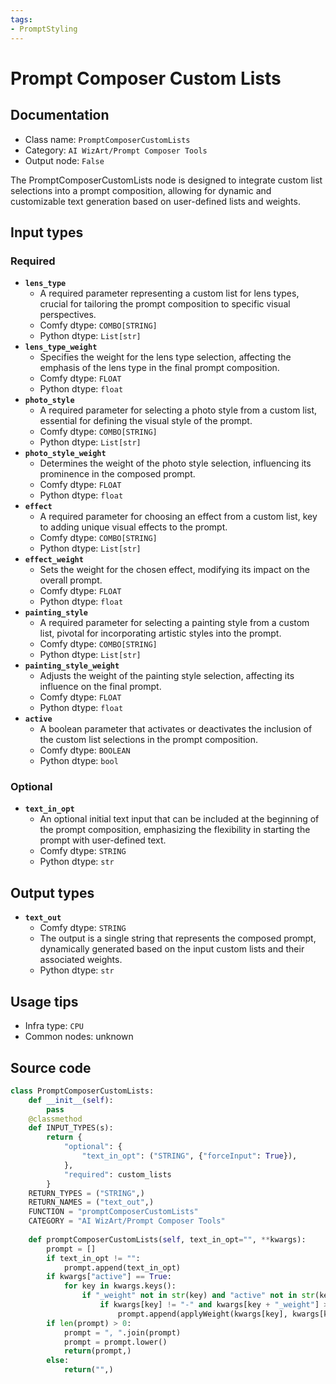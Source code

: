 ```yaml
---
tags:
- PromptStyling
---
```


# Prompt Composer Custom Lists
## Documentation
- Class name: `PromptComposerCustomLists`
- Category: `AI WizArt/Prompt Composer Tools`
- Output node: `False`

The PromptComposerCustomLists node is designed to integrate custom list selections into a prompt composition, allowing for dynamic and customizable text generation based on user-defined lists and weights.
## Input types
### Required
- **`lens_type`**
    - A required parameter representing a custom list for lens types, crucial for tailoring the prompt composition to specific visual perspectives.
    - Comfy dtype: `COMBO[STRING]`
    - Python dtype: `List[str]`
- **`lens_type_weight`**
    - Specifies the weight for the lens type selection, affecting the emphasis of the lens type in the final prompt composition.
    - Comfy dtype: `FLOAT`
    - Python dtype: `float`
- **`photo_style`**
    - A required parameter for selecting a photo style from a custom list, essential for defining the visual style of the prompt.
    - Comfy dtype: `COMBO[STRING]`
    - Python dtype: `List[str]`
- **`photo_style_weight`**
    - Determines the weight of the photo style selection, influencing its prominence in the composed prompt.
    - Comfy dtype: `FLOAT`
    - Python dtype: `float`
- **`effect`**
    - A required parameter for choosing an effect from a custom list, key to adding unique visual effects to the prompt.
    - Comfy dtype: `COMBO[STRING]`
    - Python dtype: `List[str]`
- **`effect_weight`**
    - Sets the weight for the chosen effect, modifying its impact on the overall prompt.
    - Comfy dtype: `FLOAT`
    - Python dtype: `float`
- **`painting_style`**
    - A required parameter for selecting a painting style from a custom list, pivotal for incorporating artistic styles into the prompt.
    - Comfy dtype: `COMBO[STRING]`
    - Python dtype: `List[str]`
- **`painting_style_weight`**
    - Adjusts the weight of the painting style selection, affecting its influence on the final prompt.
    - Comfy dtype: `FLOAT`
    - Python dtype: `float`
- **`active`**
    - A boolean parameter that activates or deactivates the inclusion of the custom list selections in the prompt composition.
    - Comfy dtype: `BOOLEAN`
    - Python dtype: `bool`
### Optional
- **`text_in_opt`**
    - An optional initial text input that can be included at the beginning of the prompt composition, emphasizing the flexibility in starting the prompt with user-defined text.
    - Comfy dtype: `STRING`
    - Python dtype: `str`
## Output types
- **`text_out`**
    - Comfy dtype: `STRING`
    - The output is a single string that represents the composed prompt, dynamically generated based on the input custom lists and their associated weights.
    - Python dtype: `str`
## Usage tips
- Infra type: `CPU`
- Common nodes: unknown


## Source code
```python
class PromptComposerCustomLists:
    def __init__(self):
        pass
    @classmethod
    def INPUT_TYPES(s):
        return {
            "optional": {
                "text_in_opt": ("STRING", {"forceInput": True}),
            },
            "required": custom_lists
        }
    RETURN_TYPES = ("STRING",)
    RETURN_NAMES = ("text_out",)
    FUNCTION = "promptComposerCustomLists"
    CATEGORY = "AI WizArt/Prompt Composer Tools"
    
    def promptComposerCustomLists(self, text_in_opt="", **kwargs):
        prompt = []
        if text_in_opt != "":
            prompt.append(text_in_opt)
        if kwargs["active"] == True:
            for key in kwargs.keys():
                if "_weight" not in str(key) and "active" not in str(key):
                    if kwargs[key] != "-" and kwargs[key + "_weight"] > 0:
                        prompt.append(applyWeight(kwargs[key], kwargs[key + "_weight"]))
        if len(prompt) > 0:
            prompt = ", ".join(prompt)
            prompt = prompt.lower()
            return(prompt,)
        else:
            return("",)

```
